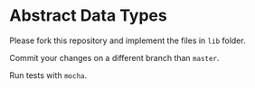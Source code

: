 # Abstract Data Types

Please fork this repository and implement the files in `lib` folder.

Commit your changes on a different branch than `master`.

Run tests with `mocha`.
